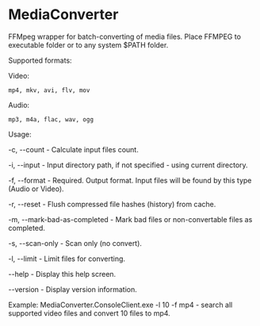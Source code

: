 # MediaConverter

FFMpeg wrapper for batch-converting of media files.
Place FFMPEG to executable folder or to any system $PATH folder.

Supported formats:

  Video:
  
    mp4, mkv, avi, flv, mov 
    
  Audio:
  
    mp3, m4a, flac, wav, ogg

Usage:

  -c, --count                    - Calculate input files count.

  -i, --input                    - Input directory path, if not specified - using current directory.

  -f, --format                   - Required. Output format. Input files will be found by this type (Audio or Video).

  -r, --reset                    - Flush compressed file hashes (history) from cache.

  -m, --mark-bad-as-completed    - Mark bad files or non-convertable files as completed.

  -s, --scan-only                - Scan only (no convert).

  -l, --limit                    - Limit files for converting.

  --help                         - Display this help screen.

  --version                      - Display version information.
  
Example:
  MediaConverter.ConsoleClient.exe -l 10 -f mp4 - search all supported video files and convert 10 files to mp4.
